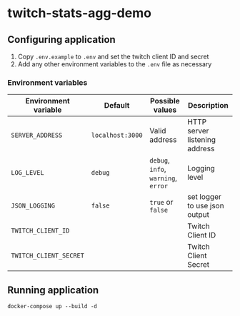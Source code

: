 # twitch-stats-agg-demo

## Configuring application

1. Copy `.env.example` to `.env` and set the twitch client ID and secret
2. Add any other environment variables to the `.env` file as necessary

### Environment variables

| Environment variable | Default | Possible values | Description |
| --- | --- | --- | --- |
| `SERVER_ADDRESS` | `localhost:3000` | Valid address | HTTP server listening address |
| `LOG_LEVEL` | `debug` | `debug`, `info`, `warning`, `error` | Logging level |
| `JSON_LOGGING` | `false` | `true` or `false` | set logger to use json output |
| `TWITCH_CLIENT_ID` | | | Twitch Client ID |
| `TWITCH_CLIENT_SECRET` | | | Twitch Client Secret |

## Running application

```
docker-compose up --build -d
```
